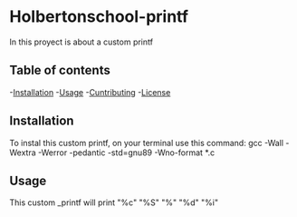 # Holbertonschool-printf

In this proyect is about a custom printf

## Table of contents

-[Installation](#installation)
-[Usage](#usage)
-[Cuntributing](#contributing)
-[License](#license)

## Installation

To instal this custom printf, on your terminal use this command: gcc -Wall -Wextra -Werror -pedantic -std=gnu89 -Wno-format *.c

## Usage

This custom _printf will print "%c" "%S" "%" "%d" "%i"

